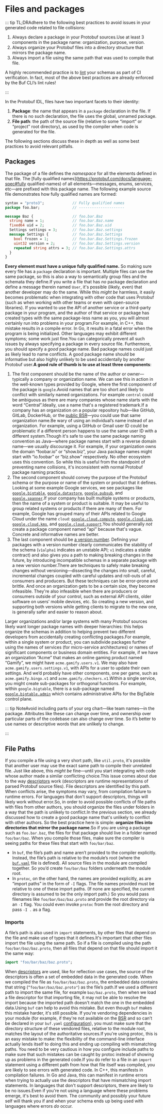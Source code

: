 # Files and packages

::: tip TL;DRAdhere to the following best practices to avoid issues in your generated code related to file collisions:

1.  Always declare a package in your Protobuf sources.Use at least 3 components in the package name: organization, purpose, version.
2.  Always organize your Protobuf files into a directory structure that mirrors the package name.
3.  Always import a file using the same path that was used to compile that file.

A highly recommended practice is to [lint](../../lint/overview/) your schemas as part of CI verification. In fact, most of the above best practices are already enforced by the Buf CLI’s lint rules!

:::

In the Protobuf IDL, files have two important facets to their identity:

1.  **Package**: the name that appears in a `package` declaration in the file. If there is no such declaration, the file uses the global, unnamed package.
2.  **File path**: the path of the source file (relative to some “import” or “project” root directory), as used by the compiler when code is generated for the file.

The following sections discuss these in depth as well as some best practices to avoid relevant pitfalls.

## Packages

The package of a file defines the _namespace_ for all the elements defined in that file. The [fully qualified names](https://protobuf.com/docs/language-spec#fully qualified-names) of all elements—messages, enums, services, etc—are prefixed with this package name. The following example source file demonstrates how fully qualified names are formed:

```protobuf
syntax = "proto3";             // Fully qualified names
package foo.bar;               // ---------------------

message Baz {                  // foo.bar.Baz
  string name = 1;             // foo.bar.Baz.name
  fixed64 uid = 2;             // foo.bar.Baz.uid
  Settings settings = 3;       // foo.bar.Baz.settings
  message Settings {           // foo.bar.Baz.Settings
    bool frozen = 1;           // foo.bar.Baz.Settings.frozen
    uint32 version = 2;        // foo.bar.Baz.Settings.version
    repeated string attrs = 3; // foo.bar.Baz.Settings.attrs
  }
}
```

**Every element must have a unique fully qualified name.** So making sure every file has a `package` declaration is important. Multiple files can use the same package, so this is also a way to semantically group files and the schemata they define.If you write a file that has _no_ package declaration and define a message therein named `User`, it's possible (likely, even) that another developer may do the same. While this _might be_ harmless, it easily becomes problematic when integrating with other code that uses Protobuf (such as when working with other teams or even with open-source libraries). If you wanted to use the API of another service or a third-party package in your program, and the author of that service or package has created types with the same package-less name as you, you will almost certainly run into problems in your program.For example, in C++, this mistake results in a compile error. In Go, it results in a fatal error when the program is being initialized. Other languages may exhibit different symptoms; some work just fine.You can categorically prevent all such issues by always specifying a package in every source file. Furthermore, you should specify a _good_ package name. Bad package names could just as likely lead to name conflicts. A good package name should be informative but also highly unlikely to be used accidentally by another Protobuf user.**A good rule of thumb is to use at least three components**:

1.  The first component should be the name of the author or owner—typically a company or organization name. We can see this in action in the well-known types provided by Google, where the first component of the package is `google`.Avoid names that are too short and likely to conflict with similarly named organizations. For example `central` could be ambiguous as there are many companies whose name starts with the word “Central”.Ideally, use a name that's a registered trademark.If a company has an organization on a popular repository hub—like GitHub, GitLab, DockerHub, or the [public BSR](https://buf.build/explore)—you could use that same organization name.Be wary of using an individual’s name instead of an organization. For example, using a GitHub or Gmail user ID could be problematic if a different person happens to use the same user ID with a different system.Though it's safe to use the same package naming convention as Java—where package names start with a reverse domain name—we usually discourage it. For example, if your organization owns the domain “foobar.io” or “show.biz”, your Java package names might start with “io.foobar” or “biz.show” respectively. No other ecosystem uses this convention. So while this is useful from the standpoint of preventing name collisions, it's inconsistent with normal Protobuf package naming practices.
2.  The second component should convey the purpose of the Protobuf schema or the purpose or name of the system or product that it defines. Looking at some example Google services, we see packages like [`google.bigtable`](https://github.com/googleapis/googleapis/tree/master/google/bigtable), [`google.datastore`](https://github.com/googleapis/googleapis/tree/master/google/datastore), [`google.pubsub`](https://github.com/googleapis/googleapis/tree/master/google/pubsub), and [`google.spanner`](https://github.com/googleapis/googleapis/tree/master/google/spanner).If your company has built multiple systems or products, then the name of a system or product is suitable. It may be useful to group related systems or products if there are many of them. For example, Google has grouped many of their APIs related to Google Cloud under the name `cloud`: [`google.cloud.compute`](https://github.com/googleapis/googleapis/tree/master/google/cloud/compute), [`google.cloud.iap`](https://github.com/googleapis/googleapis/tree/master/google/cloud/iap), [`google.cloud.kms`](https://github.com/googleapis/googleapis/tree/master/google/cloud/kms), and [`google.cloud.support`](https://github.com/googleapis/googleapis/tree/master/google/cloud/support).You should generally _not_ create a package component named “api” because that's vague. Concrete and informative names are better.
3.  The last component should be [a version number](../../lint/rules/#package_version_suffix). Defining your packages with a version number clearly communicates the stability of the schema (`v1alpha1` indicates an unstable API; `v1` indicates a stable contract) and also gives you a path to making breaking changes in the future, by introducing incompatible schemas in a separate package with a new version number.There are techniques to safely make breaking changes without versioning—dissecting the changes into small, careful, incremental changes coupled with careful updates and roll-outs of all consumers and producers. But these techniques can be error-prone and brittle. And once an organization gets to be a certain size, they become infeasible. They're also infeasible when there are producers or consumers outside of your control, such as external API clients, older software on users’ mobile devices, etc. So creating a new version, and supporting both versions while getting clients to migrate to the new one, is generally safer and easier to reason about.

Larger organizations and/or large systems with many Protobuf sources likely want longer package names with deeper hierarchies: this helps organize the schemas in addition to helping prevent two different developers from accidentally creating conflicting packages.For example, within a single system or product, you can subdivide packages further using the names of services (for micro-service architectures) or names of significant components or business domain entities. For example, if we have an organization “Acme” that makes an online gaming product named “Gamify”, we might have `acme.gamify.users.v1`. We may also have `acme.gamify.users.settings.v1`, with APIs for a user to update their own settings. And we’d probably have other components, one per game, such as `acme.gamify.bingo.v1` and `acme.gamify.checkers.v1`.Within a single service, you might create sub-packages for orthogonal functions. For example, within `google.bigtable`, there is a sub-package named [`google.bigtable.admin`](https://github.com/googleapis/googleapis/tree/master/google/bigtable/admin) which contains administrative APIs for the BigTable control plane.

::: tip NoteAvoid including parts of your org chart—like team names—in the package. Attributes like these can change over time, and ownership over particular parts of the codebase can also change over time. So it’s better to use names or descriptive words that are unlikely to change.

:::

## File Paths

If you compile a file using a very short path, like `util.proto`, it's possible that another user may use the exact same path to compile their unrelated file. Just like above, this _might be_ fine—until you start integrating with code whose author made a similar conflicting choice.This issue comes about due to the way [descriptors](../descriptors/) work (descriptors are runtime representations of parsed Protobuf source files). File descriptors are identified by this path. When conflicts arise, the symptoms may vary, from compilation failure to runtime errors. For languages that don't support descriptors, things will likely work without error.So, in order to avoid possible conflicts of file paths with files from other authors, you should organize the files under folders in a way that the path is unlikely to conflict.In the previous section, we already discussed how to create a good package name that's unlikely to conflict with other authors. So the best practice here is simple: **organize files into directories that mirror the package name**.So if you are using a package such as `foo.bar.baz`, the files for that package should live in a folder named `foo/bar/baz`. When you compile those files, make sure the compiler is seeing paths for these files that start with `foo/bar/baz`.

- In `buf`, the file’s path and name aren’t provided to the compiler explicitly. Instead, the file’s path is relative to the module’s root (where the [`buf.yaml`](../../configuration/v2/buf-yaml/) file is defined). All source files in the module are compiled together. So you’d create `foo/bar/baz` folders underneath the module root.
- In `protoc`, on the other hand, the names are provided explicitly, as are “import paths” in the form of `-I` flags. The file names provided must be relative to one of these import paths. (If none are specified, the current directory is assumed to be the only import path.) So you would pass filenames like `foo/bar/baz/baz.proto` and provide the root directory via an `-I` flag. You could even invoke `protoc` from the root directory and pass `-I .` as a flag.

### Imports

A file’s path is also used in `import` statements, by other files that depend on the file and make use of types that it defines.It's important that other files import the file using the same path. So if a file is compiled using the path `foo/bar/baz/baz.proto`, then all files that depend on that file should import it the same way:

```protobuf
import "foo/bar/baz/baz.proto";
```

When [descriptors](../descriptors/) are used, like for reflection use cases, the source of the descriptors is often a set of embedded data in the generated code. When we compiled the file as `foo/bar/baz/baz.proto`, the embedded data contains that string (`“foo/bar/baz/baz.proto"`) as the file’s path.If we used a different path to import the same file, for example `baz/baz.proto`, then when we load a file descriptor for that importing file, it may not be able to resolve the import because the imported path doesn't match the one in the embedded data.Using `buf` can help to avoid this mistake. But even though `buf` makes this mistake harder, it's still possible. If you're vendoring dependencies in your module (for example, if they're not available on the [BSR](../../bsr/) and so can’t be declared in your `buf.yaml` [configuration](../../configuration/v2/buf-yaml/#deps)), you must make sure that the directory structure of these vendored files, relative to the module root, matches the layout of the authoritative sources.If you're using protoc, this is an easy mistake to make: the flexibility of the command-line interface actually lends itself to doing this and ending up compiling with mismatching paths. You need to be very cautious in how you configure include paths to make sure that such mistakes can be caught by protoc instead of showing up as problems in the generated code.If you do refer to a file in an `import` statement using a different path from how that file itself was compiled, you are likely to see errors with generated code. In C++, this manifests in compilation failures. In Go and Java, this can manifest in runtime errors when trying to actually use the descriptors that have mismatching import statements. In languages that don't support descriptors, there are likely to be no issues.Even if you're not using a language where these problems emerge, it's best to avoid them. The community and possibly your future self will thank you if and when your schema ends up being used with languages where errors _do_ occur.
